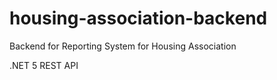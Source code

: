 # housing-association-backend
Backend for Reporting System for Housing Association

.NET 5 REST API

